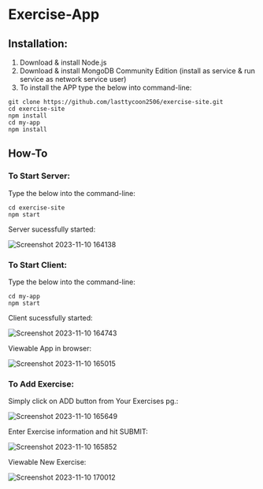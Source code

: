 # Exercise-App

## Installation:
1) Download & install Node.js
2) Download & install MongoDB Community Edition (install as service & run service as network service user)
3) To install the APP type the below into command-line:
```
git clone https://github.com/lasttycoon2506/exercise-site.git
cd exercise-site
npm install
cd my-app
npm install

```
## How-To
  ### To Start Server:
  Type the below into the command-line:
  ```
  cd exercise-site
  npm start
  ```
  Server sucessfully started:
  
  ![Screenshot 2023-11-10 164138](https://github.com/lasttycoon2506/exercise-site/assets/114425878/3ed95d6f-1f76-49e4-84c8-7172c52ad805)

  ### To Start Client:
  Type the below into the command-line:
  ```
  cd my-app
  npm start
  ```

  Client sucessfully started:
  
  ![Screenshot 2023-11-10 164743](https://github.com/lasttycoon2506/exercise-site/assets/114425878/e90018d1-6560-4a2d-b125-59806fa6c701)
  
  Viewable App in browser:

  ![Screenshot 2023-11-10 165015](https://github.com/lasttycoon2506/exercise-site/assets/114425878/996dcc23-505d-4433-9800-152258a4da61)

  ### To Add Exercise:
  Simply click on ADD button from Your Exercises pg.:

  ![Screenshot 2023-11-10 165649](https://github.com/lasttycoon2506/exercise-site/assets/114425878/031d59c4-f9e1-40ae-bc12-9748624a5ac8)

  Enter Exercise information and hit SUBMIT:

  ![Screenshot 2023-11-10 165852](https://github.com/lasttycoon2506/exercise-site/assets/114425878/5b7b5878-b710-4be8-b398-55b757a4afe9)

  Viewable New Exercise:

  ![Screenshot 2023-11-10 170012](https://github.com/lasttycoon2506/exercise-site/assets/114425878/8fdec9ed-b2a6-4a12-9d7f-f4c769cc926e)



  


